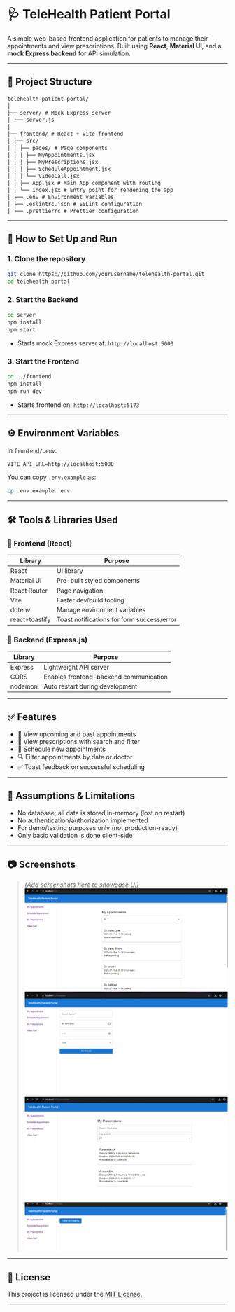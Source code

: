 # 🩺 TeleHealth Patient Portal

A simple web-based frontend application for patients to manage their appointments and view prescriptions. Built using **React**, **Material UI**, and a **mock Express backend** for API simulation.

---

## 📁 Project Structure

```
telehealth-patient-portal/
│
├── server/ # Mock Express server
│ └── server.js
│
├── frontend/ # React + Vite frontend
│ ├── src/
│ │ ├── pages/ # Page components
│ │ │ ├── MyAppointments.jsx
│ │ │ ├── MyPrescriptions.jsx
│ │ │ ├── ScheduleAppointment.jsx
│ │ │ └── VideoCall.jsx
│ │ ├── App.jsx # Main App component with routing
│ │ └── index.jsx # Entry point for rendering the app
│ ├── .env # Environment variables
│ ├── .eslintrc.json # ESLint configuration
│ └── .prettierrc # Prettier configuration
```

---

## 🚀 How to Set Up and Run

### 1. Clone the repository

```bash
git clone https://github.com/yourusername/telehealth-portal.git
cd telehealth-portal
```

### 2. Start the Backend

```bash
cd server
npm install
npm start
```

- Starts mock Express server at: `http://localhost:5000`

### 3. Start the Frontend

```bash
cd ../frontend
npm install
npm run dev
```

- Starts frontend on: `http://localhost:5173`

---


## ⚙️ Environment Variables

In `frontend/.env`:

```env
VITE_API_URL=http://localhost:5000
```

You can copy `.env.example` as:

```bash
cp .env.example .env
```

---

## 🛠️ Tools & Libraries Used

### 🔹 Frontend (React)
| Library         | Purpose                                      |
|----------------|----------------------------------------------|
| React           | UI library                                   |
| Material UI     | Pre-built styled components                  |
| React Router    | Page navigation                              |
| Vite            | Faster dev/build tooling                     |
| dotenv          | Manage environment variables                 |
| react-toastify  | Toast notifications for form success/error   |

### 🔹 Backend (Express.js)
| Library  | Purpose                               |
|----------|---------------------------------------|
| Express  | Lightweight API server                |
| CORS     | Enables frontend-backend communication |
| nodemon  | Auto restart during development       |

---

## ✅ Features

- 📅 View upcoming and past appointments
- 💊 View prescriptions with search and filter
- 📝 Schedule new appointments
- 🔍 Filter appointments by date or doctor
- ✅ Toast feedback on successful scheduling

---

## 📌 Assumptions & Limitations

- No database; all data is stored in-memory (lost on restart)
- No authentication/authorization implemented
- For demo/testing purposes only (not production-ready)
- Only basic validation is done client-side

---

## 📷 Screenshots

> *(Add screenshots here to showcase UI)*
![My Appoinments Screen](image.png)
![Schedule Appoinment Screen](image-1.png)
![My Prescription Screen](image-2.png)
![Video Call Screen](image-3.png)


---

## 📄 License

This project is licensed under the [MIT License](LICENSE).

---
